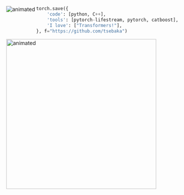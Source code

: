 <p align="center">
  <img src="https://i.pinimg.com/originals/ee/e0/c1/eee0c1dc806da44930fc6eb26b94a737.gif" align="left" alt="animated" />
</p>

```python
torch.save({
    'code': [python, C++],
    'tools': [pytorch-lifestream, pytorch, catboost],
    'I love': ["Transformers!"],
}, f="https://github.com/tsebaka")
```

<p>
  <img src="https://sun9-77.userapi.com/impg/DF_q3fOC_A5waTvmDeqRNrd83VBT93I_jLuK0Q/oWwcqq8Ak8g.jpg?size=1920x1080&quality=96&sign=8dd4c7c523b311a84284ae22f2c88075&type=album" alt="animated" width="400" />
</p>
